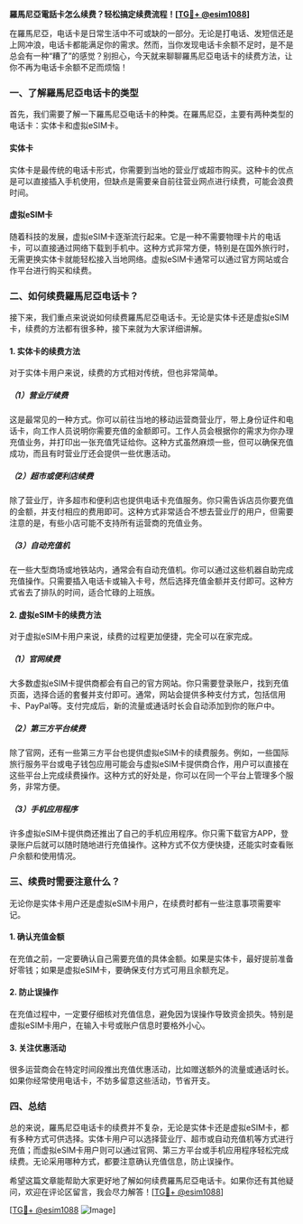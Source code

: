 **羅馬尼亞電話卡怎么续费？轻松搞定续费流程！[[TG💪+ @esim1088](https://t.me/s/esim1088)]**

在羅馬尼亞，电话卡是日常生活中不可或缺的一部分。无论是打电话、发短信还是上网冲浪，电话卡都能满足你的需求。然而，当你发现电话卡余额不足时，是不是总会有一种“糟了”的感觉？别担心，今天就来聊聊羅馬尼亞电话卡的续费方法，让你不再为电话卡余额不足而烦恼！

### 一、了解羅馬尼亞电话卡的类型

首先，我们需要了解一下羅馬尼亞电话卡的种类。在羅馬尼亞，主要有两种类型的电话卡：实体卡和虚拟eSIM卡。

#### 实体卡
实体卡是最传统的电话卡形式，你需要到当地的营业厅或超市购买。这种卡的优点是可以直接插入手机使用，但缺点是需要亲自前往营业网点进行续费，可能会浪费时间。

#### 虚拟eSIM卡
随着科技的发展，虚拟eSIM卡逐渐流行起来。它是一种不需要物理卡片的电话卡，可以直接通过网络下载到手机中。这种方式非常方便，特别是在国外旅行时，无需更换实体卡就能轻松接入当地网络。虚拟eSIM卡通常可以通过官方网站或合作平台进行购买和续费。

### 二、如何续费羅馬尼亞电话卡？

接下来，我们重点来说说如何续费羅馬尼亞电话卡。无论是实体卡还是虚拟eSIM卡，续费的方法都有很多种，接下来就为大家详细讲解。

#### 1. 实体卡的续费方法

对于实体卡用户来说，续费的方式相对传统，但也非常简单。

##### （1）营业厅续费
这是最常见的一种方式。你可以前往当地的移动运营商营业厅，带上身份证件和电话卡，向工作人员说明你需要充值的金额即可。工作人员会根据你的需求为你办理充值业务，并打印出一张充值凭证给你。这种方式虽然麻烦一些，但可以确保充值成功，而且有时营业厅还会提供一些优惠活动。

##### （2）超市或便利店续费
除了营业厅，许多超市和便利店也提供电话卡充值服务。你只需告诉店员你要充值的金额，并支付相应的费用即可。这种方式非常适合不想去营业厅的用户，但需要注意的是，有些小店可能不支持所有运营商的充值业务。

##### （3）自动充值机
在一些大型商场或地铁站内，通常会有自动充值机。你可以通过这些机器自助完成充值操作。只需要插入电话卡或输入卡号，然后选择充值金额并支付即可。这种方式省去了排队的时间，适合忙碌的上班族。

#### 2. 虚拟eSIM卡的续费方法

对于虚拟eSIM卡用户来说，续费的过程更加便捷，完全可以在家完成。

##### （1）官网续费
大多数虚拟eSIM卡提供商都会有自己的官方网站。你只需要登录账户，找到充值页面，选择合适的套餐并支付即可。通常，网站会提供多种支付方式，包括信用卡、PayPal等。支付完成后，新的流量或通话时长会自动添加到你的账户中。

##### （2）第三方平台续费
除了官网，还有一些第三方平台也提供虚拟eSIM卡的续费服务。例如，一些国际旅行服务平台或电子钱包应用可能会与虚拟eSIM卡提供商合作，用户可以直接在这些平台上完成续费操作。这种方式的好处是，你可以在同一个平台上管理多个服务，非常方便。

##### （3）手机应用程序
许多虚拟eSIM卡提供商还推出了自己的手机应用程序。你只需下载官方APP，登录账户后就可以随时随地进行充值操作。这种方式不仅方便快捷，还能实时查看账户余额和使用情况。

### 三、续费时需要注意什么？

无论你是实体卡用户还是虚拟eSIM卡用户，在续费时都有一些注意事项需要牢记。

#### 1. 确认充值金额
在充值之前，一定要确认自己需要充值的具体金额。如果是实体卡，最好提前准备好零钱；如果是虚拟eSIM卡，要确保支付方式可用且余额充足。

#### 2. 防止误操作
在充值过程中，一定要仔细核对充值信息，避免因为误操作导致资金损失。特别是虚拟eSIM卡用户，在输入卡号或账户信息时要格外小心。

#### 3. 关注优惠活动
很多运营商会在特定时间段推出充值优惠活动，比如赠送额外的流量或通话时长。如果你经常使用电话卡，不妨多留意这些活动，节省开支。

### 四、总结

总的来说，羅馬尼亞电话卡的续费并不复杂，无论是实体卡还是虚拟eSIM卡，都有多种方式可供选择。实体卡用户可以选择营业厅、超市或自动充值机等方式进行充值；而虚拟eSIM卡用户则可以通过官网、第三方平台或手机应用程序轻松完成续费。无论采用哪种方式，都要注意确认充值信息，防止误操作。

希望这篇文章能帮助大家更好地了解如何续费羅馬尼亞电话卡。如果你还有其他疑问，欢迎在评论区留言，我会尽力解答！[[TG💪+ @esim1088](https://t.me/s/esim1088)] 

[[TG💪+ @esim1088](https://t.me/s/esim1088) ![Image](https://i.postimg.cc/4NQfJmqS/Snipaste-2025-05-13-00-14-12.png)]